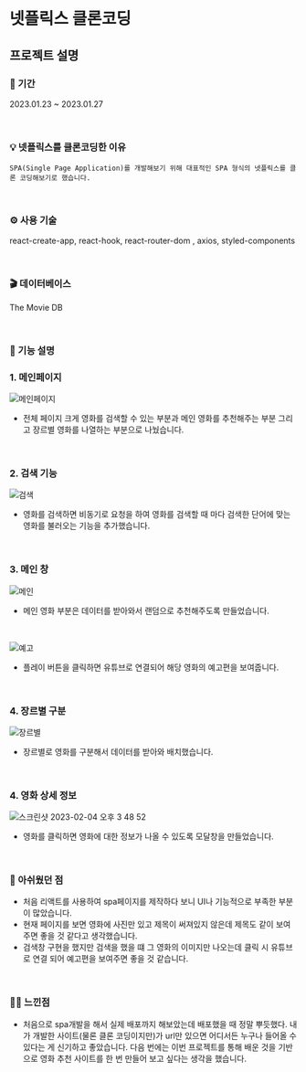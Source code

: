 # 넷플릭스 클론코딩

## 프로젝트 설명

### 📆 기간

2023.01.23 ~ 2023.01.27<br/>

<br>

### 💡 넷플릭스를 클론코딩한 이유

```
SPA(Single Page Application)를 개발해보기 위해 대표적인 SPA 형식의 넷플릭스를 클론 코딩해보기로 했습니다.
```

<br>

### ⚙️ 사용 기술
react-create-app, react-hook, react-router-dom , axios, styled-components

<br>

### 🎬 데이터베이스
The Movie DB


<br>

### 🔎 기능 설명

### 1. 메인페이지

![메인페이지](https://user-images.githubusercontent.com/87574833/216752981-f267434c-70f4-455d-87a1-02e6206d6483.jpeg)

 - 전체 페이지 크게 영화를 검색할 수 있는 부분과 메인 영화를 추천해주는 부분 그리고 장르별 영화를 나열하는 부분으로 나눴습니다.

<br>

### 2. 검색 기능

![검색](https://user-images.githubusercontent.com/87574833/216753343-bfb55276-dfb5-4439-91c6-a9e550273c70.jpeg)

 - 영화를 검색하면 비동기로 요청을 하여 영화를 검색할 때 마다 검색한 단어에 맞는 영화를 불러오는 기능을 추가했습니다.

<br>

### 3. 메인 창

![메인](https://user-images.githubusercontent.com/87574833/216753195-b4bed073-dd49-4fb4-8668-3b51c7f95d8d.jpeg)

 - 메인 영화 부분은 데이터를 받아와서 랜덤으로 추천해주도록 만들었습니다.
 
 <br>
 
![예고](https://user-images.githubusercontent.com/87574833/216753262-c8162788-fdfb-4222-ba6e-159bffc2cdfa.jpeg)

 - 플레이 버튼을 클릭하면 유튜브로 연결되어 해당 영화의 예고편을 보여줍니다.
 
 <br>
 
### 4. 장르별 구분 

![장르별](https://user-images.githubusercontent.com/87574833/216753406-65cb7d30-a09f-4723-b038-999d624382fd.jpeg)

 - 장르별로 영화를 구분해서 데이터를 받아와 배치했습니다.
 
 <br>
 
 ### 4. 영화 상세 정보

 ![스크린샷 2023-02-04 오후 3 48 52](https://user-images.githubusercontent.com/87574833/216753454-26167409-dcd2-4009-a0da-9d5560c09ecf.jpeg)

 - 영화를 클릭하면 영화에 대한 정보가 나올 수 있도록 모달창을 만들었습니다.

<br>

 ### 🙁 아쉬웠던 점
 -  처음 리액트를 사용하여 spa페이지를 제작하다 보니 UI나 기능적으로 부족한 부분이 많았습니다.
 -  현재 페이지를 보면 영화에 사진만 있고 제목이 써져있지 않은데 제목도 같이 보여주면 좋을 것 같다고 생각했습니다.
 -  검색창 구현을 했지만 검색을 했을 떄 그 영화의 이미지만 나오는데 클릭 시 유튜브로 연결 되어 예고편을 보여주면 좋을 것 같습니다.

<br>

 ### 👍🏻 느낀점
 - 처음으로 spa개발을 해서 실제 배포까지 해보았는데 배포했을 때 정말 뿌듯했다. 내가 개발한 사이트(물론 클론 코딩이지만)가 url만 있으면 어디서든 누구나 들어올 수 있다는 게 신기하고 좋았습니다. 다음 번에는 이번 프로젝트를 통해 배운 것을 기반으로 영화 추천 사이트를 한 번 만들어 보고 싶다는 생각을 했습니다.


